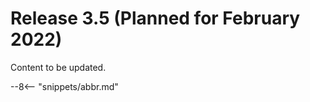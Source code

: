 <!-- SPDX-License-Identifier: CC-BY-4.0 -->
<!-- Copyright Contributors to the Egeria project. -->

# Release 3.5 (Planned for February 2022)

Content to be updated.

--8<-- "snippets/abbr.md"
